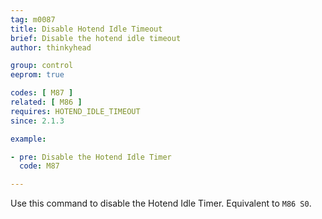 ```yaml
---
tag: m0087
title: Disable Hotend Idle Timeout
brief: Disable the hotend idle timeout
author: thinkyhead

group: control
eeprom: true

codes: [ M87 ]
related: [ M86 ]
requires: HOTEND_IDLE_TIMEOUT
since: 2.1.3

example:

- pre: Disable the Hotend Idle Timer
  code: M87

---
```


Use this command to disable the Hotend Idle Timer. Equivalent to `M86 S0`.
